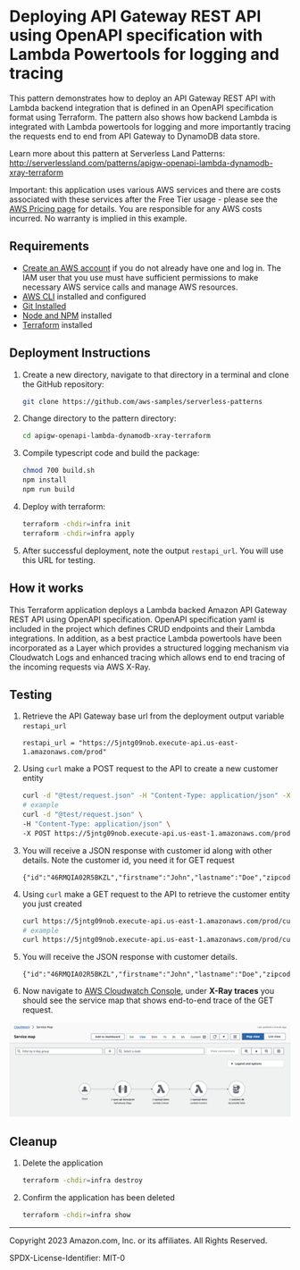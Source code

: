 # Deploying API Gateway REST API using OpenAPI specification with Lambda Powertools for logging and tracing 

This pattern demonstrates how to deploy an API Gateway REST API with Lambda backend integration that is defined in an OpenAPI specification format using Terraform. The pattern also shows how backend Lambda is integrated with Lambda powertools for logging and more importantly tracing the requests end to end from API Gateway to DynamoDB data store.

Learn more about this pattern at Serverless Land Patterns: http://serverlessland.com/patterns/apigw-openapi-lambda-dynamodb-xray-terraform

Important: this application uses various AWS services and there are costs associated with these services after the Free Tier usage - please see the [AWS Pricing page](https://aws.amazon.com/pricing/) for details. You are responsible for any AWS costs incurred. No warranty is implied in this example.

## Requirements

* [Create an AWS account](https://portal.aws.amazon.com/gp/aws/developer/registration/index.html) if you do not already have one and log in. The IAM user that you use must have sufficient permissions to make necessary AWS service calls and manage AWS resources.
* [AWS CLI](https://docs.aws.amazon.com/cli/latest/userguide/install-cliv2.html) installed and configured
* [Git Installed](https://git-scm.com/book/en/v2/Getting-Started-Installing-Git)
* [Node and NPM](https://docs.npmjs.com/downloading-and-installing-node-js-and-npm) installed
* [Terraform](https://developer.hashicorp.com/terraform/tutorials/aws-get-started/install-cli) installed

## Deployment Instructions

1. Create a new directory, navigate to that directory in a terminal and clone the GitHub repository:
    ```bash 
    git clone https://github.com/aws-samples/serverless-patterns
    ```
2. Change directory to the pattern directory:
    ```bash
    cd apigw-openapi-lambda-dynamodb-xray-terraform
    ```
3. Compile typescript code and build the package:
    ```bash
    chmod 700 build.sh
    npm install
    npm run build
    ```
4. Deploy with terraform:
    ```bash
    terraform -chdir=infra init
    terraform -chdir=infra apply
    ```
5. After successful deployment, note the output `restapi_url`. You will use this URL for testing.

## How it works

This Terraform application deploys a Lambda backed Amazon API Gateway REST API using OpenAPI specification. OpenAPI specification yaml is included in the project which defines CRUD endpoints and their Lambda integrations. In addition, as a best practice Lambda powertools have been incorporated as a Layer which provides a structured logging mechanism via Cloudwatch Logs and enhanced tracing which allows end to end tracing of the incoming requests via AWS X-Ray.   

## Testing

1. Retrieve the API Gateway base url from the deployment output variable `restapi_url`
    ```
    restapi_url = "https://5jntg09nob.execute-api.us-east-1.amazonaws.com/prod"
    ```
2. Using `curl` make a POST request to the API to create a new customer entity
    ```bash
    curl -d "@test/request.json" -H "Content-Type: application/json" -X POST <restapi_url>/customers
    # example 
    curl -d "@test/request.json" \
    -H "Content-Type: application/json" \
    -X POST https://5jntg09nob.execute-api.us-east-1.amazonaws.com/prod/customers
    ```
3. You will receive a JSON response with customer id along with other details. Note the customer id, you need it for GET request
    ```
    {"id":"46RMQIA02R5BKZL","firstname":"John","lastname":"Doe","zipcode":"30303"}
    ```
4. Using `curl` make a GET request to the API to retrieve the customer entity you just created
    ```bash
    curl https://5jntg09nob.execute-api.us-east-1.amazonaws.com/prod/customers/<id>
    # example 
    curl https://5jntg09nob.execute-api.us-east-1.amazonaws.com/prod/customers/46RMQIA02R5BKZL
    ```
5. You will receive the JSON response with customer details.
    ```
    {"id":"46RMQIA02R5BKZL","firstname":"John","lastname":"Doe","zipcode":"30303"}
    ```
6. Now navigate to [AWS Cloudwatch Console](https://us-east-1.console.aws.amazon.com/cloudwatch/home), under **X-Ray traces** you should see the service map that shows end-to-end trace of the GET request.

<img src="./xray-service-map.png" alt="xray-service-map">


## Cleanup
 
1. Delete the application
    ```bash
    terraform -chdir=infra destroy
    ```
2. Confirm the application has been deleted
    ```bash
    terraform -chdir=infra show
    ```
----
Copyright 2023 Amazon.com, Inc. or its affiliates. All Rights Reserved.

SPDX-License-Identifier: MIT-0
